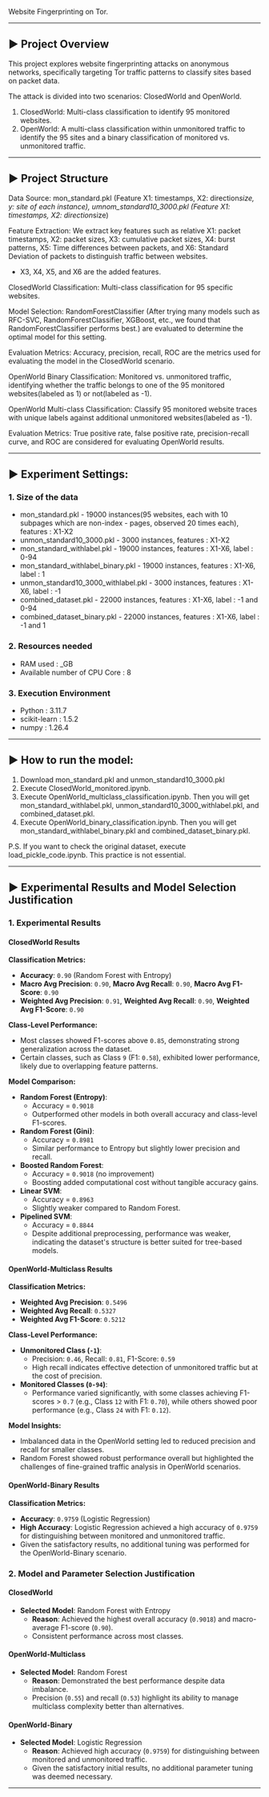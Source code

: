 Website Fingerprinting on Tor.

---

## ▶️ Project Overview

This project explores website fingerprinting attacks on anonymous networks, specifically targeting Tor traffic patterns to classify sites based on packet data.

The attack is divided into two scenarios: ClosedWorld and OpenWorld.

1. ClosedWorld: Multi-class classification to identify 95 monitored websites.
2. OpenWorld: A multi-class classification within unmonitored traffic to identify the 95 sites and a binary classification of monitored vs. unmonitored traffic.

---

## ▶️ Project Structure

Data Source: mon_standard.pkl (Feature X1: timestamps, X2: direction*size, y: site of each instance), umnom_standard10_3000.pkl (Feature X1: timestamps, X2: direction*size)

Feature Extraction: We extract key features such as relative X1: packet timestamps, X2: packet sizes, X3: cumulative packet sizes, X4: burst patterns, X5: Time differences between packets, and X6: Standard Deviation of packets to distinguish traffic between websites.

- X3, X4, X5, and X6 are the added features.

ClosedWorld Classification: Multi-class classification for 95 specific websites.

Model Selection: RandomForestClassifier (After trying many models such as RFC-SVC, RandomForestClassifier, XGBoost, etc., we found that RandomForestClassifier performs best.) are evaluated to determine the optimal model for this setting.

Evaluation Metrics: Accuracy, precision, recall, ROC are the metrics used for evaluating the model in the ClosedWorld scenario.

OpenWorld Binary Classification: Monitored vs. unmonitored traffic, identifying whether the traffic belongs to one of the 95 monitored websites(labeled as 1) or not(labeled as -1).

OpenWorld Multi-class Classification: Classify 95 monitored website traces with unique labels against additional unmonitored websites(labeled as -1).

Evaluation Metrics: True positive rate, false positive rate, precision-recall curve, and ROC are considered for evaluating OpenWorld results.

---

## ▶️ Experiment Settings:

### 1. Size of the data

-  mon_standard.pkl - 19000 instances(95 websites, each with 10 subpages which are non-index -  pages, observed 20 times each), features : X1-X2
-  unmon_standard10_3000.pkl - 3000 instances, features : X1-X2
-  mon_standard_withlabel.pkl - 19000 instances, features : X1-X6, label : 0-94
-  mon_standard_withlabel_binary.pkl - 19000 instances, features : X1-X6, label : 1
-  unmon_standard10_3000_withlabel.pkl - 3000 instances, features : X1-X6, label : -1
-  combined_dataset.pkl - 22000 instances, features : X1-X6, label : -1 and 0-94
-  combined_dataset_binary.pkl - 22000 instances, features : X1-X6, label : -1 and 1

### 2. Resources needed

-  RAM used : _GB
-  Available number of CPU Core : 8

### 3. Execution Environment

-  Python : 3.11.7
-  scikit-learn : 1.5.2
-  numpy : 1.26.4

---

## ▶️ How to run the model:

1. Download mon_standard.pkl and unmon_standard10_3000.pkl
2. Execute ClosedWorld_monitored.ipynb.
3. Execute OpenWorld_multiclass_classification.ipynb. Then you will get mon_standard_withlabel.pkl, unmon_standard10_3000_withlabel.pkl, and combined_dataset.pkl.
4. Execute OpenWorld_binary_classification.ipynb. Then you will get mon_standard_withlabel_binary.pkl and combined_dataset_binary.pkl.

P.S. If you want to check the original dataset, execute load_pickle_code.ipynb. This practice is not essential.

---

## ▶️ Experimental Results and Model Selection Justification

### **1. Experimental Results**

#### **ClosedWorld Results**

**Classification Metrics:**
- **Accuracy**: `0.90` (Random Forest with Entropy)  
- **Macro Avg Precision**: `0.90`, **Macro Avg Recall**: `0.90`, **Macro Avg F1-Score**: `0.90`  
- **Weighted Avg Precision**: `0.91`, **Weighted Avg Recall**: `0.90`, **Weighted Avg F1-Score**: `0.90`  

**Class-Level Performance:**
- Most classes showed F1-scores above `0.85`, demonstrating strong generalization across the dataset.
- Certain classes, such as Class `9` (F1: `0.58`), exhibited lower performance, likely due to overlapping feature patterns.

**Model Comparison:**
- **Random Forest (Entropy)**:  
  - Accuracy = `0.9018`  
  - Outperformed other models in both overall accuracy and class-level F1-scores.  
- **Random Forest (Gini)**:  
  - Accuracy = `0.8981`  
  - Similar performance to Entropy but slightly lower precision and recall.  
- **Boosted Random Forest**:  
  - Accuracy = `0.9018` (no improvement)  
  - Boosting added computational cost without tangible accuracy gains.  
- **Linear SVM**:  
  - Accuracy = `0.8963`  
  - Slightly weaker compared to Random Forest.  
- **Pipelined SVM**:  
  - Accuracy = `0.8844`  
  - Despite additional preprocessing, performance was weaker, indicating the dataset's structure is better suited for tree-based models.

#### **OpenWorld-Multiclass Results**

**Classification Metrics:**
- **Weighted Avg Precision**: `0.5496`  
- **Weighted Avg Recall**: `0.5327`  
- **Weighted Avg F1-Score**: `0.5212`  

**Class-Level Performance:**
- **Unmonitored Class (`-1`)**:  
  - Precision: `0.46`, Recall: `0.81`, F1-Score: `0.59`  
  - High recall indicates effective detection of unmonitored traffic but at the cost of precision.  
- **Monitored Classes (`0-94`)**:  
  - Performance varied significantly, with some classes achieving F1-scores > `0.7` (e.g., Class `12` with F1: `0.70`), while others showed poor performance (e.g., Class `24` with F1: `0.12`).

**Model Insights:**
- Imbalanced data in the OpenWorld setting led to reduced precision and recall for smaller classes.
- Random Forest showed robust performance overall but highlighted the challenges of fine-grained traffic analysis in OpenWorld scenarios.

#### **OpenWorld-Binary Results**

**Classification Metrics:**
- **Accuracy**: `0.9759` (Logistic Regression)  
- **High Accuracy**: Logistic Regression achieved a high accuracy of `0.9759` for distinguishing between monitored and unmonitored traffic.
- Given the satisfactory results, no additional tuning was performed for the OpenWorld-Binary scenario.

### **2. Model and Parameter Selection Justification**

#### **ClosedWorld**
- **Selected Model**: Random Forest with Entropy  
  - **Reason**: Achieved the highest overall accuracy (`0.9018`) and macro-average F1-score (`0.90`).  
  - Consistent performance across most classes.

#### **OpenWorld-Multiclass**
- **Selected Model**: Random Forest  
  - **Reason**: Demonstrated the best performance despite data imbalance.  
  - Precision (`0.55`) and recall (`0.53`) highlight its ability to manage multiclass complexity better than alternatives.

#### **OpenWorld-Binary**
- **Selected Model**: Logistic Regression  
  - **Reason**: Achieved high accuracy (`0.9759`) for distinguishing between monitored and unmonitored traffic.  
  - Given the satisfactory initial results, no additional parameter tuning was deemed necessary.

---
